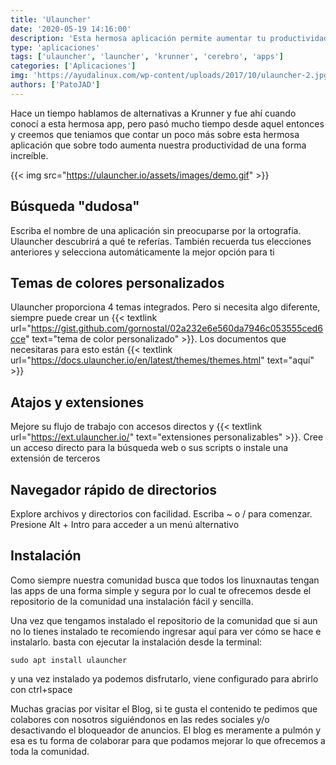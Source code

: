 ```yaml
---
title: 'Ulauncher'
date: '2020-05-19 14:16:00'
description: 'Esta hermosa aplicación permite aumentar tu productividad de una forma increible y ademas es muy cómoda.'
type: 'aplicaciones'
tags: ['ulauncher', 'launcher', 'krunner', 'cerebro', 'apps']
categories: ['Aplicaciones']
img: 'https://ayudalinux.com/wp-content/uploads/2017/10/ulauncher-2.jpg'
authors: ['PatoJAD']
---
```


Hace un tiempo hablamos de alternativas a Krunner y fue ahí cuando conocí a esta hermosa app, pero pasó mucho tiempo desde aquel entonces y creemos que teniamos que contar un poco más sobre esta hermosa aplicación que sobre todo aumenta nuestra productividad de una forma increíble.

{{< img src="https://ulauncher.io/assets/images/demo.gif" >}}

## Búsqueda "dudosa"

Escriba el nombre de una aplicación sin preocuparse por la ortografía. Ulauncher descubrirá a qué te referías. También recuerda tus elecciones anteriores y selecciona automáticamente la mejor opción para ti

## Temas de colores personalizados

Ulauncher proporciona 4 temas integrados. Pero si necesita algo diferente, siempre puede crear un {{< textlink url="https://gist.github.com/gornostal/02a232e6e560da7946c053555ced6cce" text="tema de color personalizado" >}}. Los documentos que necesitaras para esto están {{< textlink url="https://docs.ulauncher.io/en/latest/themes/themes.html" text="aquí" >}}

## Atajos y extensiones

Mejore su flujo de trabajo con accesos directos y {{< textlink url="https://ext.ulauncher.io/" text="extensiones personalizables" >}}. Cree un acceso directo para la búsqueda web o sus scripts o instale una extensión de terceros

## Navegador rápido de directorios

Explore archivos y directorios con facilidad. Escriba ~ o / para comenzar. Presione Alt + Intro para acceder a un menú alternativo

## Instalación

Como siempre nuestra comunidad busca que todos los linuxnautas tengan las apps de una forma simple y segura por lo cual te ofrecemos desde el repositorio de la comunidad una instalación fácil y sencilla.

Una vez que tengamos instalado el repositorio de la comunidad que si aun no lo tienes instalado te recomiendo ingresar aquí para ver cómo se hace e instalarlo. basta con ejecutar la instalación desde la terminal:

    sudo apt install ulauncher

y una vez instalado ya podemos disfrutarlo, viene configurado para abrirlo con ctrl+space

Muchas gracias por visitar el Blog, si te gusta el contenido te pedimos que colabores con nosotros siguiéndonos en las redes sociales y/o desactivando el bloqueador de anuncios. El blog es meramente a pulmón y esa es tu forma de colaborar para que podamos mejorar lo que ofrecemos a toda la comunidad.

